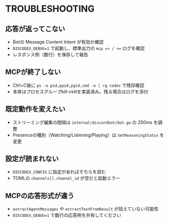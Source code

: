 # TROUBLESHOOTING

## 応答が返ってこない
- Botの Message Content Intent が有効か確認
- `DISCODEX_DEBUG=1` で起動し、標準出力の `mcp => / <=` ログを確認
- レスポンス例（数行）を保存して報告

## MCPが終了しない
- Ctrl+C後に `ps -o pid,ppid,pgid,cmd -e | rg codex` で残存確認
- 本体はプロセスグループkill→killを実装済み。残る場合はログを添付

## 既定動作を変えたい
- ストリーミング編集の間隔は `internal/discordbot/bot.go` の 250ms を調整
- Presenceの種別（Watching/Listening/Playing）は `SetReasoningStatus` を変更

## 設定が読まれない
- `DISCODEX_CONFIG` に指定があればそちらを読む
- TOMLの `channels[].channel_id` が空だと起動エラー

## MCPの応答形式が違う
- `extractAgentMessages` や `extractTextFromResult` が拾えていない可能性
- `DISCODEX_DEBUG=1` で数行の応答例を共有してください

